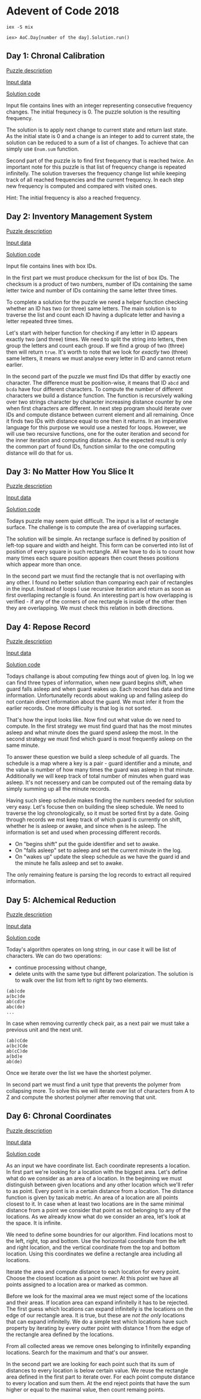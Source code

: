# Adevent of Code 2018

```
iex -S mix

iex> AoC.Day[number of the day].Solution.run()
```

## Day 1: Chronal Calibration

[Puzzle description](https://adventofcode.com/2018/day/1)

[Input data](data/1/input)

[Solution code](lib/aoc/day_1/solution.ex)

Input file contains lines with an integer representing consecutive frequency changes.
The initial frequnecy is 0. The puzzle solution is the resulting frequency.

The solution is to apply next change to current state and return last state.
As the initial state is 0 and a change is an integer to add to current state,
the solution can be reduced to a sum of a list of changes.
To achieve that can simply use `Enum.sum` function.

Second part of the puzzle is to find first frequency that is reached twice.
An important note for this puzzle is that list of frequency change is repeated infinitelly.
The solution traverses the frequency change list while keeping track of all reached frequencies
and the current frequency. In each step new frequency is computed and compared with visited ones.

Hint: The initial frequency is also a reached frequency.

## Day 2: Inventory Management System

[Puzzle description](https://adventofcode.com/2018/day/2)

[Input data](data/2/input)

[Solution code](lib/aoc/day_2/solution.ex)

Input file contains lines with box IDs.

In the first part we must produce checksum for the list of box IDs.
The checksum is a product of two numbers, number of IDs containing the same letter twice
and number of IDs containing the same letter three times.

To complete a solution for the puzzle we need a helper function checking
whether an ID has two (or three) same letters.
The main solution is to traverse the list and count each ID having a duplicate letter and having a letter repeated three times.

Let's start with helper function for checking if any letter in ID appears exactly two (and three) times.
We need to split the string into letters, then group the letters and count each group. If we find a group of two (three) then will return `true`.
It's worth to note that we look for *exactly* two (three) same letters, it means we must analyse every letter in ID and cannot return earlier.

In the second part of the puzzle we must find IDs that differ by exactly one character.
The difference must be position-wise, it means that ID `abcd` and `bcda` have four different characters.
To compute the number of different characters we build a distance function.
The function is recursively walking over two strings character by character increasing distance counter by one when first characters are different.
In next step program should iterate over IDs and compute distance between current element
and all remaining. Once it finds two IDs with distance equal to one then it returns.
In an imperative language for this purpose we would use a nested for loops.
However, we will use two recursive functions, one for the outer iteration and second for the inner iteration and computing distance.
As the expected result is only the common part of found IDs, function similar to the one computing distance will do that for us.

## Day 3: No Matter How You Slice It

[Puzzle description](https://adventofcode.com/2018/day/3)

[Input data](data/3/input)

[Solution code](lib/aoc/day_3/solution.ex)

Todays puzzle may seem quiet difficult.
The input is a list of rectangle surface.
The challenge is to compute the area of overlapping surfaces.

The solution will be simple.
An rectange surface is defined by position of left-top square and width and height.
This form can be converted into list of position of every square in such rectangle.
All we have to do is to count how many times each square position appears
then count theses positions which appear more than once.

In the second part we must find the rectangle that is not overllaping with any other.
I found no better solution than comparing each pair of rectangles in the input.
Instead of loops I use recursive iteration and return as soon as first overllaping rectangle is found.
An interesting part is how overlapping is verified - if any of the corners of one rectangle is inside of the other
then they are overlapping. We must check this relation in both directions.

## Day 4: Repose Record

[Puzzle description](https://adventofcode.com/2018/day/4)

[Input data](data/4/input)

[Solution code](lib/aoc/day_4/solution.ex)

Todays challange is about computing few things aout of given log.
In log we can find three types of information, when new guard begins shift, when guard falls asleep
and when guard wakes up.
Each record has data and time information.
Unfortunatelly records about waking up and falling asleep do not contain direct information about the guard.
We must infer it from the earlier records.
One more difficulty is that log is not sorted.

That's how the input looks like. Now find out what value do we need to compute.
In the first strategy we must find guard that has the most minutes asleep
and what minute does the guard spend asleep the most.
In the second strategy we must find which guard is most frequently asleep on the same minute.

To answer these question we build a sleep schedule of all guards.
The schedule is a map where a key is a pair - guard identifier and a minute,
and the value is number of how many times the guard was asleep in that minute.
Additionally we will keep track of total number of minutes when guard was asleep.
It's not necessery and can be computed out of the remaing data by simply summing up all the minute records.

Having such sleep schedule makes finding the numbers needed for solution very easy.
Let's focuse then on building the sleep schedule.
We need to traverse the log chronologically, so it must be sorted first by a date.
Going through records we mst keep track of which guard is currently on shift,
whether he is asleep or awake, and since when is he asleep.
The information is set and used when processing different records.

- On "begins shift" put the guide identifier and set to awake.
- On "falls asleep" set to asleep and set the current minute in the log.
- On "wakes up" update the sleep schedule as we have the guard id and the minute he falls asleep and set to awake.

The only remaining feature is parsing the log records to extract all required information.

## Day 5: Alchemical Reduction

[Puzzle description](https://adventofcode.com/2018/day/5)

[Input data](data/5/input)

[Solution code](lib/aoc/day_5/solution.ex)

Today's algorithm operates on long string, in our case it will be list of characters.
We can do two operations:
 - continue processing without change,
 - delete units with the same type but different polarization.
The solution is to walk over the list from left to right by two elements.

```
(ab)cde
a(bc)de
ab(cd)e
abc(de)
...
```

In case when removing currently check pair, as a next pair we must take a previous unit and the next unit.

```
(ab)cCde
a(bc)Cde
ab(cC)de
a(bd)e
ab(de)
```

Once we iterate over the list we have the shortest polymer.

In second part we must find a unit type that prevents the polymer from collapsing more.
To solve this we will iterate over list of characters from A to Z and compute the shortest polymer after removing that unit.

## Day 6: Chronal Coordinates

[Puzzle description](https://adventofcode.com/2018/day/5)

[Input data](data/6/input)

[Solution code](lib/aoc/day_6/solution.ex)

As an input we have coordinate list. Each coordinate represents a location.
In first part we're looking for a location with the biggest area.
Let's define what do we consider as an area of a location.
In the beginning we must distinguish between given locations and any other location which we'll refer to as point.
Every point is in a certain distance from a location.
The distance function is given by taxicab metric.
An area of a location are all points closest to it.
In case when at least two locations are in the same minimal distance from a point we consider that point as not belonging to any of the locations.
As we already know what do we consider an area, let's look at the space.
It is infinite.

We need to define some boundries for our algorithm.
Find locations most to the left, right, top and bottom.
Use the horizontal coordinate from the left and right location, and the vertical coordinate from the top and bottom location.
Using this coordinates we define a rectangle area including all locations.

Iterate the area and compute distance to each location for every point.
Choose the closest location as a point owner.
At this point we have all points assigned to a location area or marked as common.

Before we look for the maximal area we must reject some of the locations and their areas.
If location area can expand infinitelly it has to be rejected.
The first guess which locations can expand infinitelly is the locations on the edge of our rectangle area.
It is true, but these are *not the only* locations that can expand infinitelly.
We do a simple test which locations have such property by iterating by every outter point with distance 1 from the edge of the rectangle area defined by the locations.

From all collected areas we remove ones belonging to infinitelly expanding locations.
Search for the maximum and that's our answer.

In the second part we are looking for each point such that
its sum of distances to every location is below certain value.
We reuse the rectangle area defined in the first part to iterate over.
For each point compute distance to every location and sum them.
At the end reject points that have the sum higher or equal to the maximal value,
then count remaing points.
